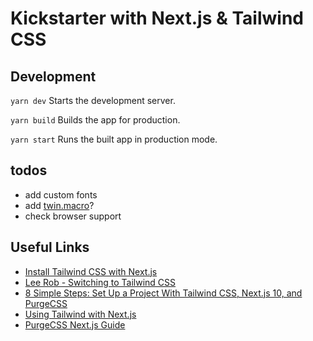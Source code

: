 # Kickstarter with Next.js & Tailwind CSS

## Development

`yarn dev` Starts the development server.

`yarn build` Builds the app for production.

`yarn start` Runs the built app in production mode.

## todos

* add custom fonts
* add [twin.macro](https://github.com/ben-rogerson/twin.macro)?
* check browser support

## Useful Links

* [Install Tailwind CSS with Next.js](https://tailwindcss.com/docs/guides/nextjs)
* [Lee Rob - Switching to Tailwind CSS](https://leerob.io/blog/tailwind)
* [8 Simple Steps: Set Up a Project With Tailwind CSS, Next.js 10, and PurgeCSS](https://medium.com/better-programming/8-simple-steps-set-up-a-project-with-tailwind-css-next-js-10-and-purgecss-c44e1104bdf0)
* [Using Tailwind with Next.js](https://sergiodxa.com/articles/next-tailwind)
* [PurgeCSS Next.js Guide](https://purgecss.com/guides/next.html)
